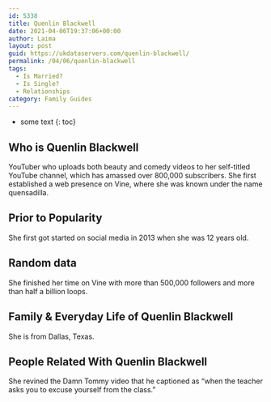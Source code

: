 ```yaml
---
id: 5338
title: Quenlin Blackwell
date: 2021-04-06T19:37:06+00:00
author: Laima
layout: post
guid: https://ukdataservers.com/quenlin-blackwell/
permalink: /04/06/quenlin-blackwell
tags:
  - Is Married?
  - Is Single?
  - Relationships
category: Family Guides
---
```


* some text
{: toc}


## Who is Quenlin Blackwell
                  
                  
                  
YouTuber who uploads both beauty and comedy videos to her self-titled YouTube channel, which has amassed over 800,000 subscribers. She first established a web presence on Vine, where she was known under the name quensadilla.
                  
              
            
              
            
                
                
                
## Prior to Popularity
                  
                  
                  
She first got started on social media in 2013 when she was 12 years old.
                  
              
            
              
            
                
                
                
## Random data
                  
                  
                  
She finished her time on Vine with more than 500,000 followers and more than half a billion loops.
                  
              
            
              
            
                
                
                
## Family & Everyday Life of Quenlin Blackwell
                  
                  
                  
She is from Dallas, Texas.
                  
              
            
              
            
                
                
                
## People Related With Quenlin Blackwell
                  
                  
                  
She revined the Damn Tommy video that he captioned as &#8220;when the teacher asks you to excuse yourself from the class.&#8221;
                  
              
            
              
            
                
              
            
              
              
            
            
              
            
          
          
          